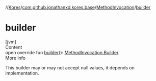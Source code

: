 //[Kores](../../index.md)/[com.github.jonathanxd.kores.base](../index.md)/[MethodInvocation](index.md)/[builder](builder.md)



# builder  
[jvm]  
Content  
open override fun [builder](builder.md)(): [MethodInvocation.Builder](-builder/index.md)  
More info  


This builder may or may not accept null values, it depends on implementation.

  



